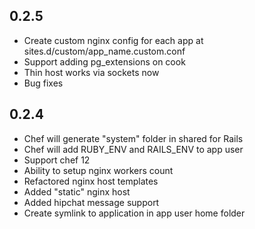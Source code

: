 ## 0.2.5
* Create custom nginx config for each app at sites.d/custom/app_name.custom.conf
* Support adding pg_extensions on cook
* Thin host works via sockets now
* Bug fixes

## 0.2.4
* Chef will generate "system" folder in shared for Rails
* Chef will add RUBY_ENV and RAILS_ENV to app user
* Support chef 12
* Ability to setup nginx workers count
* Refactored nginx host templates
* Added "static" nginx host
* Added hipchat message support
* Create symlink to application in app user home folder